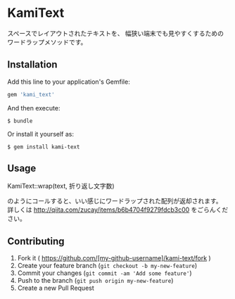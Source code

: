 # KamiText

スペースでレイアウトされたテキストを、
幅狭い端末でも見やすくするためのワードラップメソッドです。

## Installation

Add this line to your application's Gemfile:

```ruby
gem 'kami_text'
```

And then execute:

    $ bundle

Or install it yourself as:

    $ gem install kami-text

## Usage

KamiText::wrap(text, 折り返し文字数)

のようにコールすると、いい感じにワードラップされた配列が返却されます。
詳しくは
http://qiita.com/zucay/items/b6b4704f9279fdcb3c00
をごらんください。

## Contributing

1. Fork it ( https://github.com/[my-github-username]/kami-text/fork )
2. Create your feature branch (`git checkout -b my-new-feature`)
3. Commit your changes (`git commit -am 'Add some feature'`)
4. Push to the branch (`git push origin my-new-feature`)
5. Create a new Pull Request
